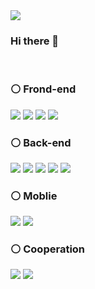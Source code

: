 <img src="https://capsule-render.vercel.app/api?type=Cylinder&color=auto&height=100&section=header&text=Sunny'sGithub!&fontSize=90" />

### Hi there 👋

<!--
**iruvzu/iruvzu** is a ✨ _special_ ✨ repository because its `README.md` (this file) appears on your GitHub profile.
🔧🔧🔧🔧🔧▫️▫️▫️▫️▫️
Here are some ideas to get you started:

- 🔭 I’m currently working on ...
- 🌱 I’m currently learning ...
- 👯 I’m looking to collaborate on ...
- 🤔 I’m looking for help with ...
- 💬 Ask me about ...
- 📫 How to reach me: ...
- 😄 Pronouns: ...
- ⚡ Fun fact: ...
-->
</br>

<div align=left>

### ⚪️ Frond-end

<img src="https://img.shields.io/badge/jquery-0769AD?style=flat-squre&logo=jquery&logoColor=white">
<img src="https://img.shields.io/badge/javascript-F7DF1E?style=flat-squre&logo=javascript&logoColor=white">
<img src="https://img.shields.io/badge/html5-E34F26?style=flat-squre&logo=html5&logoColor=white">
<img src="https://img.shields.io/badge/css3-1572B6?style=flat-squre&logo=css3&logoColor=white">

### ⚪️ Back-end
<img src="https://img.shields.io/badge/microsoftsqlserver-CC2927?style=flat-squre&logo=microsoftsqlserver&logoColor=white">
<img src="https://img.shields.io/badge/oracle-F80000?style=flat-squre&logo=oracle&logoColor=white">
<img src="https://img.shields.io/badge/sqlite-003B57?style=flat-squre&logo=sqlite&logoColor=white">
<img src="https://img.shields.io/badge/mysql-4479A1?style=flat-squre&logo=mysql&logoColor=white">
<img src="https://img.shields.io/badge/firebase-FFCA28?style=flat-squre&logo=firebase&logoColor=white">

### ⚪️ Moblie
<img src="https://img.shields.io/badge/dart-0175C2?style=flat-squre&logo=dart&logoColor=white">
<img src="https://img.shields.io/badge/flutter-02569B?style=flat-squre&logo=flutter&logoColor=white">


### ⚪️ Cooperation
<img src="https://img.shields.io/badge/notion-000000?style=flat-squre&logo=notion&logoColor=white">
<img src="https://img.shields.io/badge/microsoftteams-6264A7?style=flat-squre&logo=microsoftteams&logoColor=white">

</div>

